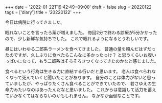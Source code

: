 +++
date = '2022-01-22T19:42:49+09:00'
draft = false
slug = 20220122
tags = ['diary']
title = '20220122'
+++

今日は病院に行ってきました。

眠れないことを言ったら薬が増えました。
毎回2分で終わる診療が5分かかったので、少し新鮮な気持ちでした。
これで眠れるようになるとうれしいです。

昼にはいわゆる二郎系ラーメンを食べてきました。
普通の量を頼んだはずだったのですが、久しぶりに食べたらこんなに多かったっけ？
と思うくらいお腹いっぱいになって、もう二郎系はそろそろきつくなってきたのかなと感じました。

食べるという行為は生きる力に直結する行いだと思います。
老人は食べられなくなって死んでいくと聞いたことがあります。
自分のことは体力がないと思っていましたが、やっぱりたくさん食べることができていたので、
若さゆえの生命力みたいなのはあったんだなと思いました。
これからは意識して活力を蓄えていかなくてはならないのかもしれません。
なかなか面倒なことです。
